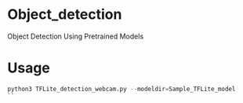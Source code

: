 # Object_detection
Object Detection Using Pretrained Models

# Usage
````python
python3 TFLite_detection_webcam.py --modeldir=Sample_TFLite_model
``